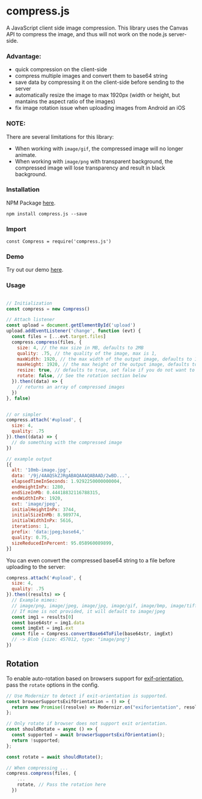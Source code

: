 <!-- [![Build Status](https://travis-ci.org/alextanhongpin/compress.js.svg?branch=master)](https://travis-ci.org/alextanhongpin/compress.js) -->

# compress.js
A JavaScript client side image compression. This library uses the Canvas API to compress the image, and thus will not work on the node.js server-side.

### Advantage:

- quick compression on the client-side
- compress multiple images and convert them to base64 string
- save data by compressing it on the client-side before sending to the server
- automatically resize the image to max 1920px (width or height, but mantains the aspect ratio of the images)
- fix image rotation issue when uploading images from Android an iOS

### NOTE:

There are several limitations for this library:
- When working with `image/gif`, the compressed image will no longer animate.
- When working with `image/png` with transparent background, the compressed image will lose transparency and result in black background.


### Installation

NPM Package [here](https://www.npmjs.com/package/compress.js).

```
npm install compress.js --save
```

### Import

```
const Compress = require('compress.js')
```


### Demo

Try out our demo [here](https://practical-easley-4e78c7.netlify.app/).

### Usage

```javascript

// Initialization
const compress = new Compress()

// Attach listener
const upload = document.getElementById('upload')
upload.addEventListener('change', function (evt) {
  const files = [...evt.target.files]
  compress.compress(files, {
    size: 4, // the max size in MB, defaults to 2MB
    quality: .75, // the quality of the image, max is 1,
    maxWidth: 1920, // the max width of the output image, defaults to 1920px
    maxHeight: 1920, // the max height of the output image, defaults to 1920px
    resize: true, // defaults to true, set false if you do not want to resize the image width and height
    rotate: false, // See the rotation section below
  }).then((data) => {
    // returns an array of compressed images
  })
}, false)


// or simpler
compress.attach('#upload', {
  size: 4,
  quality: .75
}).then((data) => {
  // do something with the compressed image
})
```

```javascript
// example output
[{
  alt: '10mb-image.jpg',
  data: '/9j/4AAQSkZJRgABAQAAAQABAAD/2wBD...',
  elapsedTimeInSeconds: 1.9292250000000004,
  endHeightInPx: 1280,
  endSizeInMb: 0.44418832116788315,
  endWidthInPx: 1920,
  ext: 'image/jpeg',
  initialHeightInPx: 3744,
  initialSizeInMb: 8.989774,
  initialWidthInPx: 5616,
  iterations: 1,
  prefix: 'data:jpeg;base64,'
  quality: 0.75,
  sizeReducedInPercent: 95.058960089899,
}]
```

You can even convert the compressed base64 string to a file before uploading to the server:

```javascript
compress.attach('#upload', {
  size: 4,
  quality: .75
}).then((results) => {
  // Example mimes:
  // image/png, image/jpeg, image/jpg, image/gif, image/bmp, image/tiff, image/x-icon,  image/svg+xml, image/webp, image/xxx, image/png, image/jpeg, image/webp
  // If mime is not provided, it will default to image/jpeg
  const img1 = results[0]
  const base64str = img1.data
  const imgExt = img1.ext
  const file = Compress.convertBase64ToFile(base64str, imgExt)
  // -> Blob {size: 457012, type: "image/png"}
})
```


## Rotation

To enable auto-rotation based on browsers support for [exif-orientation](https://www.daveperrett.com/articles/2012/07/28/exif-orientation-handling-is-a-ghetto/), pass the `rotate` options in the config.

```js
// Use Modernizr to detect if exit-orientation is supported.
const browserSupportsExifOrientation = () => {
  return new Promise((resolve) => Modernizr.on("exiforientation", resolve));
};

// Only rotate if browser does not support exit orientation.
const shouldRotate = async () => {
  const supported = await browserSupportsExifOrientation();
  return !supported;
};

const rotate = await shouldRotate();

// When compressing ...
compress.compress(files, {
    ...
    rotate, // Pass the rotation here
  })
```
